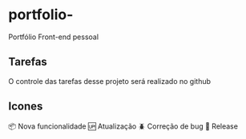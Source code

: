 # portfolio-
Portfólio Front-end pessoal

## Tarefas 
O controle das tarefas desse projeto será realizado no github

## Icones

:package: Nova funcionalidade
:up: Atualização
:beetle:  Correção de bug
:checkered_flag: Release 
